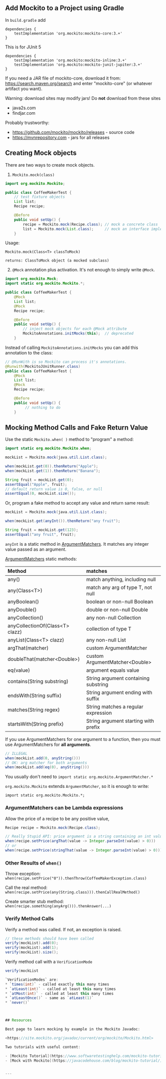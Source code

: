## Add Mockito to a Project using Gradle

In `build.gradle` add

```
dependencies {
    testImplementation 'org.mockito:mockito-core:3.+'
}
```

This is for JUnit 5
```
dependencies {
    testImplementation 'org.mockito:mockito-inline:3.+'
    testImplementation 'org.mockito:mockito-junit-jupiter:3.+'
}
```

If you need a JAR file of mockito-core, download it from: <https://search.maven.org/search> and enter "mockito-core" (or whatever artifact you want).

Warning: download sites may modify jars! Do **not** download from these sites
* java2s.com
* findjar.com

Probably trustworthy:
* https://github.com/mockito/mockito/releases - source code
* https://mvnrepository.com - jars for all releases

## Creating Mock objects

There are two ways to create mock objects.

1. `Mockito.mock(class)`

```java
import org.mockito.Mockito;

public class CoffeeMakerTest {
    // test fixture objects
    List list;
    Recipe recipe;

    @Before
    public void setUp() {
        recipe = Mockito.mock(Recipe.class); // mock a concrete class
        list = Mockito.mock(List.class);     // mock an interface implementation
    }
```

Usage:
```
Mockito.mock(Class<T> classToMock)

returns: ClassToMock object (a mocked subclass)
```

2. `@Mock` annotation plus activation.  It's not enough to simply write `@Mock`.
```java
import org.mockito.Mock;
import static org.mockito.Mockito.*;

public class CoffeeMakerTest {
    @Mock
    List list;
    @Mock
    Recipe recipe;

    @Before
    public void setUp() {
        // inject mock objects for each @Mock attribute
        MockitoAnnotations.initMocks(this);  // deprecated
    }
```

Instead of calling `MockitoAnnotations.initMocks` you can 
add this annotation to the class:

```java
// @RunWith is so Mockito can process it's annotations.
@Runwith(MockitoJUnitRunner.class)
public class CoffeeMakerTest {
    @Mock
    List list;
    @Mock
    Recipe recipe;

    @Before
    public void setUp() {
         // nothing to do
    }
```


## Mocking Method Calls and Fake Return Value

Use the static `Mockito.when( )` method to "program" a method:

```java
import static org.mockito.Mockito.when;

mockList = Mockito.mock(java.util.List.class);

when(mockList.get(0)).thenReturn("Apple");
when(mockList.get(1)).thenReturn("Banana");

String fruit = mockList.get(0);
assertEqual("Apple", fruit);
// default return value is 0, false, or null
assertEqual(0, mockList.size());
```

Or, program a fake method to accept any value and return same result:

```java
mockList = Mockito.mock(java.util.List.class);

when(mockList.get(anyInt()).thenReturn("any fruit");

String fruit = mockList.get(123);
assertEqual("any fruit", fruit);
```

`anyInt` is a static method in [ArgumentMatchers][ArgumentMatchers]. It matches any integer value passed as an argument.

[ArgumentMatchers][ArgumentMatchers] static methods:

| Method         | matches       |
|:---------------|:--------------|
| any()          | match anything, including null |
| any(Class\<T\>)| match any arg of type T, not null |
| anyBoolean()   | boolean or non-null Boolean |
| anyDouble()    | double or non-null Double |
| anyCollection() | any non-null Collection    |
| anyCollectionOf(Class\<T\> clazz) | collection of type T |
| anyList(Class\<T\> clazz) | any non-null List    |
| argThat(matcher) | custom ArgumentMatcher    |
| doubleThat(matcher\<Double\>) | custom ArgumentMatcher\<Double\>     |
| eq(value)                  | argument equals value                   |
| contains(String substring) | String argument containing substring    |
| endsWith(String suffix)    | String argument ending with suffix      |
| matches(String regex)      | String matches a regular expression     |
| startsWith(String prefix)  | String argument starting with prefix    |

If you use ArgumentMatchers for one argument to a function,
then you must use ArgumentMatchers for **all arguments**.

```java
// ILLEGAL
when(mockList.add(0, anyString()))
// OK: arg matcher for both arguments
when(mockList.add(eq(0), anyString()))
```

You usually don't need to `import static org.mockito.ArgumentMatcher.*`

`org.mockito.Mockito` extends `ArgumentMatcher`, so it is enough to write:
```
import static org.mockito.Mockito.*;
```

### ArgumentMatchers can be Lambda expressions

[ArgumentMatchers]: https://site.mockito.org/javadoc/current/org/mockito/ArgumentMatchers.html

Allow the price of a recipe to be any positive value,

```java
Recipe recipe = Mockito.mock(Recipe.class);

// Really Stupid API: price argument is a string containing an int value
when(recipe.setPrice(argThat(value -> Integer.parseInt(value) > 0)))
// or
when(recipe.setPrice(stringThat(value -> Integer.parseInt(value) > 0)))

```

### Other Results of `when()`

Throw exception:  `when(recipe.setPrice("0")).thenThrow(CoffeeMakerException.class)`

Call the real method: `when(recipe.setPrice(any(String.class))).thenCallRealMethod()`

Create smarter stub method: `when(recipe.something(anyArg())).thenAnswer(...)`

### Verify Method Calls

Verify a method was called.  If not, an exception is raised.

```java
// these methods should have been called
verify(mockList).add(0);
verify(mockList).add(1);
verify(mockList).size();
```

Verify method call with a `VerificationMode` 
```java
verify(mockList

`VerificationModes` are:
* `times(int)` - called exactly this many times
* `atLeast(int)` - called at least this many times
* `atMost(int)` - called at least this many times
* `atLeastOnce()` - same as `atLeast(1)`
* `never()`



## Resources

Best page to learn mocking by example in the Mockito Javadoc:

<https://site.mockito.org/javadoc/current/org/mockito/Mockito.html>

Two tutorials with useful content:

- [Mockito Tutorial](https://www.softwaretestinghelp.com/mockito-tutorial/) on SoftwareTestingHelp.com
- [Mock with Mockito](https://javacodehouse.com/blog/mockito-tutorial/) at JavaCodeHouse.


---


